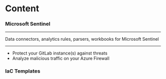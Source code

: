 # Content

### Microsoft Sentinel

___

Data connectors, analytics rules, parsers, workbooks for Microsoft Sentinel
___

- Protect your GitLab instance(s) against threats 
- Analyze malicious traffic on your Azure Firewall 

### IaC Templates
